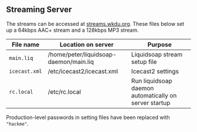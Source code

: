 ## Streaming Server

The streams can be accessed at [streams.wkdu.org](http://streams.wkdu.org). These files below set up a 64kbps AAC+ stream and a 128kbps MP3 stream.

| File name | Location on server | Purpose |
| --------- | ------------------ | ------- |
| `main.liq` | /home/peter/liquidsoap-daemon/main.liq | Liquidsoap stream setup file |
| `icecast.xml` | /etc/icecast2/icecast.xml | Icecast2 settings |
| `rc.local` | /etc/rc.local | Run liquidsoap daemon automatically on server startup |

Production-level passwords in setting files have been replaced with ``"hackme"``.
